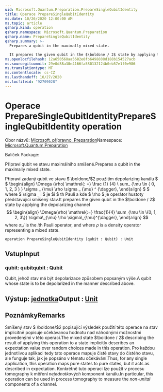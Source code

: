 ```yaml
---
uid: Microsoft.Quantum.Preparation.PrepareSingleQubitIdentity
title: Operace PrepareSingleQubitIdentity
ms.date: 10/26/2020 12:00:00 AM
ms.topic: article
qsharp.kind: operation
qsharp.namespace: Microsoft.Quantum.Preparation
qsharp.name: PrepareSingleQubitIdentity
qsharp.summary: >-
  Prepares a qubit in the maximally mixed state.

  It prepares the given qubit in the $\boldone / 2$ state by applying the depolarizing channel $$ \begin{align} \Omega(\rho) \mathrel{:=} \frac{1}{4} \sum_{\mu \in \{0, 1, 2, 3\}} \sigma\_{\mu} \rho \sigma\_{\mu}^{\dagger}, \end{align} $$ where $\sigma\_i$ is the $i$th Pauli operator, and where $\rho$ is a density operator representing a mixed state.
ms.openlocfilehash: 12a650568aa5682e8fb6498808d188b154527acb
ms.sourcegitcommit: 29e0d88a30e4166fa580132124b0eb57e1f0e986
ms.translationtype: MT
ms.contentlocale: cs-CZ
ms.lasthandoff: 10/27/2020
ms.locfileid: "92709028"
---
```

# <a name="preparesinglequbitidentity-operation"></a><span data-ttu-id="18af2-102">Operace PrepareSingleQubitIdentity</span><span class="sxs-lookup"><span data-stu-id="18af2-102">PrepareSingleQubitIdentity operation</span></span>

<span data-ttu-id="18af2-103">Obor názvů: [Microsoft. přípravno. Preparation](xref:Microsoft.Quantum.Preparation)</span><span class="sxs-lookup"><span data-stu-id="18af2-103">Namespace: [Microsoft.Quantum.Preparation](xref:Microsoft.Quantum.Preparation)</span></span>

<span data-ttu-id="18af2-104">Balíček [](https://nuget.org/packages/)</span><span class="sxs-lookup"><span data-stu-id="18af2-104">Package: [](https://nuget.org/packages/)</span></span>


<span data-ttu-id="18af2-105">Připraví qubit ve stavu maximálního smíšené.</span><span class="sxs-lookup"><span data-stu-id="18af2-105">Prepares a qubit in the maximally mixed state.</span></span>

<span data-ttu-id="18af2-106">Připraví zadaný qubit ve stavu $ \boldone/$2 použitím depolarizing kanálu $ $ \begin{align} \Omega (\rho) \mathrel{: =} \frac {1} {4} \ sum_ {\mu \in \{ 0, 1, 2, 3 \} } \sigma \_ {\mu} \rho \sigma \_ {\mu} ^ {\dagger}, \end{align} $ $ where $ \sigma \_ i $ je $i $ th Pauli a kde $ \rho $ je operátor hustoty představující smíšený stav.</span><span class="sxs-lookup"><span data-stu-id="18af2-106">It prepares the given qubit in the $\boldone / 2$ state by applying the depolarizing channel $$ \begin{align} \Omega(\rho) \mathrel{:=} \frac{1}{4} \sum_{\mu \in \{0, 1, 2, 3\}} \sigma\_{\mu} \rho \sigma\_{\mu}^{\dagger}, \end{align} $$ where $\sigma\_i$ is the $i$th Pauli operator, and where $\rho$ is a density operator representing a mixed state.</span></span>

```qsharp
operation PrepareSingleQubitIdentity (qubit : Qubit) : Unit
```


## <a name="input"></a><span data-ttu-id="18af2-107">Vstup</span><span class="sxs-lookup"><span data-stu-id="18af2-107">Input</span></span>

### <a name="qubit--qubit"></a><span data-ttu-id="18af2-108">qubit: [qubit](xref:microsoft.quantum.lang-ref.qubit)</span><span class="sxs-lookup"><span data-stu-id="18af2-108">qubit : [Qubit](xref:microsoft.quantum.lang-ref.qubit)</span></span>

<span data-ttu-id="18af2-109">Qubit, jehož stav má být depolarizace způsobem popsaným výše.</span><span class="sxs-lookup"><span data-stu-id="18af2-109">A qubit whose state is to be depolarized in the manner described above.</span></span>



## <a name="output--unit"></a><span data-ttu-id="18af2-110">Výstup: [jednotka](xref:microsoft.quantum.lang-ref.unit)</span><span class="sxs-lookup"><span data-stu-id="18af2-110">Output : [Unit](xref:microsoft.quantum.lang-ref.unit)</span></span>



## <a name="remarks"></a><span data-ttu-id="18af2-111">Poznámky</span><span class="sxs-lookup"><span data-stu-id="18af2-111">Remarks</span></span>

<span data-ttu-id="18af2-112">Smíšený stav $ \boldone/$2 popisující výsledek použití této operace na stav implicitně popisuje očekávanou hodnotu nad náhodnými možnostmi provedenými v této operaci.</span><span class="sxs-lookup"><span data-stu-id="18af2-112">The mixed state $\boldone / 2$ describing the result of applying this operation to a state implicitly describes an expectation value over random choices made in this operation.</span></span>
<span data-ttu-id="18af2-113">Pro každou jednotlivou aplikaci tedy tato operace mapuje čistě stavy do čistého stavu, ale funguje tak, jak je popsáno v tématu očekávání.</span><span class="sxs-lookup"><span data-stu-id="18af2-113">Thus, for any single application, this operation maps pure states to pure states, but it acts as described in expectation.</span></span>
<span data-ttu-id="18af2-114">Konkrétně tuto operaci lze použít v procesu tomography k měření *nejednotkových* komponent kanálu.</span><span class="sxs-lookup"><span data-stu-id="18af2-114">In particular, this operation can be used in process tomography to measure the *non-unital* components of a channel.</span></span>